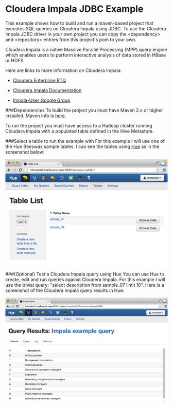 Cloudera Impala JDBC Example
============================

This example shows how to build and run a maven-based project that executes SQL queries on Cloudera Impala using JDBC.  To use the Cloudera Impala JDBC driver in your own project you can copy the \<dependency\> and \<repository> entries from this project's pom to your own.

Cloudera Impala is a native Massive Parallel Processing (MPP) query engine which enables users to perform interactive analysis of data stored in HBase or HDFS. 

Here are links to more information on Cloudera Impala:

- [Cloudera Enterprise RTQ](http://www.cloudera.com/content/cloudera/en/products/cloudera-enterprise-core/cloudera-enterprise-RTQ.html) 

- [Cloudera Impala Documentation](http://www.cloudera.com/content/support/en/documentation/cloudera-impala/cloudera-impala-documentation-v1-latest.html)

- [Impala-User Google Group](https://groups.google.com/a/cloudera.org/forum/?fromgroups#!forum/impala-user)

###Dependencies
To build the project you must have Maven 2.x or higher installed.  Maven info is [here](http://maven.apache.org).

To run the project you must have access to a Hadoop cluster running Cloudera Impala with a populated table defined in the Hive Metastore.


###Select a table to run the example with
For this example I will use one of the Hue Beeswax sample tables.  I can see the tables using [Hue](http://gethue.com) as in the screenshot below:  


![Hue Table List](images/HueTableList.jpg)


###\(Optional) Test a Cloudera Impala query using Hue
You can use Hue to create, edit and run queries against Cloudera Impala.  For this example I will use the trivial query:  "select description from sample_07 limit 10". Here is a screenshot of the Cloudera Impala query results in Hue:

![Hue Impala Query](images/HueImpalaQuery.jpg)
